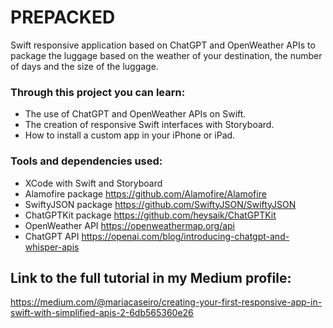 # PREPACKED
Swift responsive application based on ChatGPT and OpenWeather APIs to package the luggage based on the weather of your destination, the number of days and the size of the luggage.

### Through this project you can learn:
- The use of ChatGPT and OpenWeather APIs on Swift.
- The creation of responsive Swift interfaces with Storyboard.
- How to install a custom app in your iPhone or iPad.


### Tools and dependencies used:
- XCode with Swift and Storyboard
- Alamofire package https://github.com/Alamofire/Alamofire
- SwiftyJSON package https://github.com/SwiftyJSON/SwiftyJSON
- ChatGPTKit package https://github.com/heysaik/ChatGPTKit
- OpenWeather API https://openweathermap.org/api
- ChatGPT API https://openai.com/blog/introducing-chatgpt-and-whisper-apis


## Link to the full tutorial in my Medium profile:
https://medium.com/@mariacaseiro/creating-your-first-responsive-app-in-swift-with-simplified-apis-2-6db565360e26
